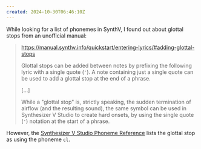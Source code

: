 ```yaml
---
created: 2024-10-30T06:46:10Z
---
```


While looking for a list of phonemes in SynthV, I found out about glottal stops from an unofficial manual:

> https://manual.synthv.info/quickstart/entering-lyrics/#adding-glottal-stops
>
> Glottal stops can be added between notes by prefixing the following lyric with a single quote (`'`). A note containing just a single quote can be used to add a glottal stop at the end of a phrase.
>
> \[...\]
>
> While a "glottal stop" is, strictly speaking, the sudden termination of airflow (and the resulting sound), the same symbol can be used in Synthesizer V Studio to create hard onsets, by using the single quote (`'`) notation at the start of a phrase.

However, the [Synthesizer V Studio Phoneme Reference](https://dreamtonics.com/svstudio-resources/) lists the glottal stop as using the phoneme `cl`.
